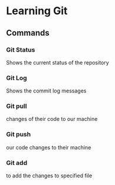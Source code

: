 # Learning Git


## Commands

### Git Status
Shows the current status of the repository

### Git Log
Shows the commit log messages

### Git pull
changes of their code to our machine

### Git push
our code changes to their machine


### Git add
to add the changes to specified file
